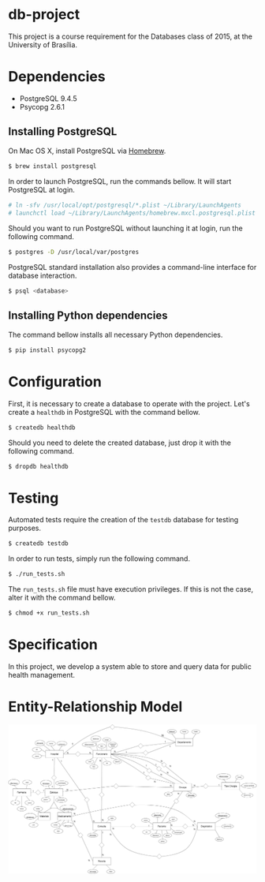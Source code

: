 # db-project
This project is a course requirement for the Databases class of 2015, at the University of Brasília.

# Dependencies
* PostgreSQL 9.4.5
* Psycopg 2.6.1

## Installing PostgreSQL
On Mac OS X, install PostgreSQL via [Homebrew](http://brew.sh/).

```sh
$ brew install postgresql
```

In order to launch PostgreSQL, run the commands bellow. It will start PostgreSQL at login.

```sh
# ln -sfv /usr/local/opt/postgresql/*.plist ~/Library/LaunchAgents
# launchctl load ~/Library/LaunchAgents/homebrew.mxcl.postgresql.plist
```

Should you want to run PostgreSQL without launching it at login, run the following command.

```sh
$ postgres -D /usr/local/var/postgres
```

PostgreSQL standard installation also provides a command-line interface for database interaction.

```sh
$ psql <database>
```

## Installing Python dependencies
The command bellow installs all necessary Python dependencies.

```sh
$ pip install psycopg2
```

# Configuration

First, it is necessary to create a database to operate with the project. Let's create a `healthdb` in PostgreSQL with the command bellow.

```sh
$ createdb healthdb
```

Should you need to delete the created database, just drop it with the following command.

```sh
$ dropdb healthdb
```

# Testing

Automated tests require the creation of the `testdb` database for testing purposes.

```sh
$ createdb testdb
```

In order to run tests, simply run the following command.

```sh
$ ./run_tests.sh
```

The `run_tests.sh` file must have execution privileges. If this is not the case, alter it with the command bellow.

```sh
$ chmod +x run_tests.sh
```

# Specification
In this project, we develop a system able to store and query data for public health management.

# Entity-Relationship Model
![](docs/entity_relationship_model.png)